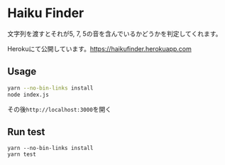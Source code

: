 # Haiku Finder

文字列を渡すとそれが5, 7, 5の音を含んでいるかどうかを判定してくれます。

Herokuにて公開しています。https://haikufinder.herokuapp.com

## Usage

```bash
yarn --no-bin-links install
node index.js
```

その後`http://localhost:3000`を開く

## Run test

```
yarn --no-bin-links install
yarn test
```